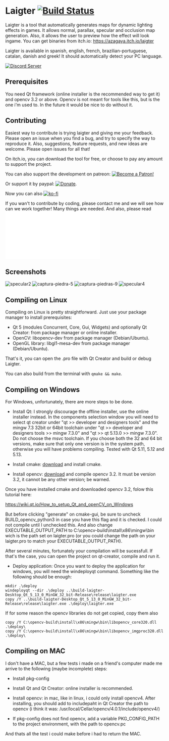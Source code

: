 # Laigter [![Build Status](https://travis-ci.com/azagaya/laigter.svg?branch=master)](https://travis-ci.com/azagaya/laigter)

Laigter is a tool that automatically generates maps for dynamic lighting effects in games. It allows normal, parallax, specular and occlusion map generation. Also, it allows the user to preview how the effect will look ingame.
You can get binaries from itch.io: https://azagaya.itch.io/laigter

Laigter is available in spanish, english, french, brazilian-portuguese, catalan, danish and greek! It should automatically detect your PC language.

[![Discord Server](https://discordapp.com/api/guilds/582648422167871514/embed.png)](https://discord.gg/88kJqry)

## Prerequisites

You need Qt framework (online installer is the recommended way to get it) and opencv 3.2 or above. Opencv is not meant for tools like this, but is the one i'm used to. In the future it would be nice to do without it.

## Contributing

Easiest way to contribute is trying laigter and giving me your feedback. Please open an issue when you find a bug, and try to specify the way to reproduce it.
Also, suggestions, feature requests, and new ideas are welcome. Please open issues for all that!

On itch.io, you can download the tool for free, or choose to pay any amount to support the project.

You can also support the development on patreon: [![Become a Patron!](https://c5.patreon.com/external/logo/become_a_patron_button.png)](https://www.patreon.com/bePatron?u=19254491)

Or support it by paypal: [![Donate](https://img.shields.io/badge/Donate-PayPal-green.svg)](https://paypal.me/PabloFonovich).

Now you can also [![ko-fi](https://www.ko-fi.com/img/githubbutton_sm.svg)](https://ko-fi.com/O5O110W22)

If you wan't to contribute by coding, please contact me and we will see how can we work together! Many things are needed. And also, please read ![Contributing guidelines](CONTRIBUTING.md)

## Screenshots

![specular2](https://user-images.githubusercontent.com/46932830/60845793-cbaf6c00-a1b3-11e9-999b-404670185b4c.png)
![captura-piedra-5](https://user-images.githubusercontent.com/46932830/60845822-dcf87880-a1b3-11e9-879c-e909fbd83469.png)
![captura-piedras-9](https://user-images.githubusercontent.com/46932830/60845823-dcf87880-a1b3-11e9-8772-a42180f3abdc.png)
![specular4](https://user-images.githubusercontent.com/46932830/60845825-dcf87880-a1b3-11e9-9f32-45ccc27abe0f.png)

## Compiling on Linux

Compiling on Linux is pretty straightforward. Just use your package manager to install prerequisites:

* Qt 5 (modules Concurrent, Core, Gui, Widgets) and optionally Qt Creator: from package manager or online installer.
* OpenCV: libopencv-dev from package manager (Debian/Ubuntu).
* OpenGL library: libgl1-mesa-dev from package manager (Debian/Ubuntu).

That's it, you can open the .pro file with Qt Creator and build or debug Laigter.

You can also build from the terminal with `qmake && make`.

## Compiling on Windows

For Windows, unfortunately, there are more steps to be done.

* Install Qt: I strongly discourage the offline installer, use the online installer instead. In the components selection window you will need to select  qt creator under "qt >> developer and designers tools" and the mingw 7.3 32bit or 64bit toolchain under "qt >> developer and designers tools >> mingw 7.3.0" and "qt >> qt 5.13.0 >> mingw 7.3.0". Do not choose the msvc toolchain. If you choose both the 32 and 64 bit versions, make sure that only one version is in the system path, otherwise you will have problems compiling. Tested with Qt 5.11, 5.12 and 5.13.

* Install cmake: [download](https://cmake.org/download/) and install cmake.

* Install opencv: [download](https://github.com/opencv/opencv/releases/tag/3.2.0) and compile opencv 3.2. It must be version 3.2, it cannot be any other version; be warned.

Once you have installed cmake and downloaded opencv 3.2, folow this tutorial here:

https://wiki.qt.io/How_to_setup_Qt_and_openCV_on_Windows

But before clicking "generate" on cmake-gui, be sure to uncheck BUILD_opencv_python3 in case you have this flag and it is checked. I could not compile until I unchecked this. And also change EXECUTABLE_OUTPUT_PATH to C:\opencv-build\install\x86\mingw\bin wich is the path set on laigter.pro (or you could change the path on your laigter.pro to match your EXECUTABLE_OUTPUT_PATH).

After several minutes, fortunately your compilation will be sucessfull. If that's the case, you can open the project on qt-creator, compile and run it. 

* Deploy application: Once you want to deploy the application for windows, you will need the windeployqt command. Something like the following should be enough:

```
mkdir .\deploy
windeployqt --dir .\deploy ..\build-laigter-Desktop_Qt_5_13_0_MinGW_32_bit-Release\release\laigter.exe
copy /Y ..\build-laigter-Desktop_Qt_5_13_0_MinGW_32_bit-Release\release\laigter.exe .\deploy\laigter.exe
```

If for some reason the opencv libraries do not get copied, copy them also
```
copy /Y C:\opencv-build\install\x86\mingw\bin\libopencv_core320.dll .\deploy\
copy /Y C:\opencv-build\install\x86\mingw\bin\libopencv_imgproc320.dll .\deploy\
```

## Compiling on MAC

I don't have a MAC, but a few tests i made on a friend's computer made me arrive to the following (maybe incomplete) steps:

* Install pkg-config

* Install Qt and Qt Creator: online installer is recommended.

* Install opencv: in mac, like in linux, i could only install opencv4. After installing, you should add to includepaht in Qt Creator the path to opencv (i think it was: /usr/local/Cellar/opencv/4.0.1/include/opencv4/)

* If pkg-config does not find opencv, add a variable PKG_CONFIG_PATH to the project environment, with the path to opencv.pc

And thats all the test i could make before i had to return the MAC. 
